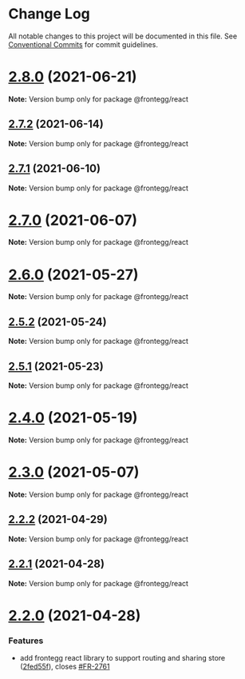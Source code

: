 # Change Log

All notable changes to this project will be documented in this file.
See [Conventional Commits](https://conventionalcommits.org) for commit guidelines.

# [2.8.0](https://github.com/frontegg/frontegg-react/compare/v2.7.2...v2.8.0) (2021-06-21)

**Note:** Version bump only for package @frontegg/react





## [2.7.2](https://github.com/frontegg/frontegg-react/compare/v2.7.1...v2.7.2) (2021-06-14)

**Note:** Version bump only for package @frontegg/react





## [2.7.1](https://github.com/frontegg/frontegg-react/compare/v2.7.0...v2.7.1) (2021-06-10)

**Note:** Version bump only for package @frontegg/react





# [2.7.0](https://github.com/frontegg/frontegg-react/compare/v2.6.0...v2.7.0) (2021-06-07)

**Note:** Version bump only for package @frontegg/react





# [2.6.0](https://github.com/frontegg/frontegg-react/compare/v2.5.2...v2.6.0) (2021-05-27)

**Note:** Version bump only for package @frontegg/react





## [2.5.2](https://github.com/frontegg/frontegg-react/compare/v2.5.1...v2.5.2) (2021-05-24)

**Note:** Version bump only for package @frontegg/react





## [2.5.1](https://github.com/frontegg/frontegg-react/compare/v2.5.0...v2.5.1) (2021-05-23)

**Note:** Version bump only for package @frontegg/react





# [2.4.0](https://github.com/frontegg/frontegg-react/compare/v2.3.2...v2.4.0) (2021-05-19)

**Note:** Version bump only for package @frontegg/react





# [2.3.0](https://github.com/frontegg/frontegg-react/compare/v2.2.2...v2.3.0) (2021-05-07)

**Note:** Version bump only for package @frontegg/react





## [2.2.2](https://github.com/frontegg/frontegg-react/compare/v2.2.1...v2.2.2) (2021-04-29)

**Note:** Version bump only for package @frontegg/react





## [2.2.1](https://github.com/frontegg/frontegg-react/compare/v2.2.0...v2.2.1) (2021-04-28)

**Note:** Version bump only for package @frontegg/react





# [2.2.0](https://github.com/frontegg/frontegg-react/compare/v2.1.0...v2.2.0) (2021-04-28)


### Features

* add frontegg react library to support routing and sharing store ([2fed55f](https://github.com/frontegg/frontegg-react/commit/2fed55f61832c785d4ec99d7193226b9cf4f3a16)), closes [#FR-2761](https://github.com/frontegg/frontegg-react/issues/FR-2761)
